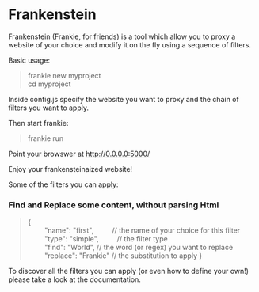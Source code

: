 # Frankenstein
Frankenstein (Frankie, for friends) is a tool which allow you to proxy a website of your choice and modify it on the fly using a sequence of filters. 

Basic usage:

> frankie new myproject  
> cd myproject

Inside config.js specify the website you want to proxy and the chain of filters you want to apply.  

Then start frankie:

> frankie run

Point your browswer at http://0.0.0.0:5000/  

Enjoy your frankensteinaized website!

Some of the filters you can apply:

### Find and Replace some content, without parsing Html
> {  
> ` ` ` ` ` ` "name": "first", ` ` ` ` ` ` // the name of your choice for this filter  
> ` ` ` ` ` ` "type": "simple", ` ` ` ` ` ` // the filter type  
> ` ` ` ` ` ` "find": "World",        // the word (or regex) you want to replace  
> ` ` ` ` ` ` "replace": "Frankie"    // the substitution to apply 
> }  

To discover all the filters you can apply (or even how to define your own!) please take a look at the documentation.
